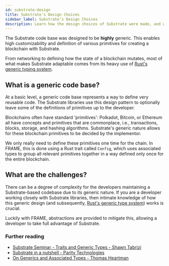 ```yaml
---
id: substrate-design
title: Substrate’s Design Choices
sidebar_label: Substrate’s Design Choices
description: Learn how the design choices of Substrate were made, and why they matter.
---
```


The Substrate code base was designed to be **highly** generic.  This enables high customizability and definition of various primitives for creating a blockchain with Substrate.

From networking to defining how the state of a blockchain mutates, most of what makes Substrate adaptable comes from its heavy use of [Rust's generic typing system](https://doc.rust-lang.org/book/ch10-01-syntax.html).

## What is a generic code base?

At a basic level, a generic code base represents a way to define very reusable code.  The Substrate libraries use this design pattern to optionally leave some of the definitions of primitives up to the developer.

Blockchains often have standard 'primitives':  Polkadot, Bitcoin, or Ethereum all have concepts and primitives that are commonplace, i.e., transactions, blocks, storage, and hashing algorithms.  Substrate's generic nature allows for these blockchain primitives to be decided by the implementor.

 We only really need to define these primitives one time for the chain.  In FRAME, this is done using a Rust trait called `Config`, which uses associated types to group all relevant primitives together in a way defined only once for the entire blockchain.

## What are the challenges?

There can be a degree of complexity for the developers maintaining a Substrate-based codebase due to its generic nature.  If you are a developer working closely with Substrate libraries, then intimate knowledge of how this generic design (and subsequently, [Rust's generic type system](https://doc.rust-lang.org/book/ch10-01-syntax.html)) works is crucial.

Luckily with FRAME, abstractions are provided to mitigate this, allowing a developer to take full advantage of Substrate.

### Further reading

- [Substrate Seminar - Traits and Generic Types - Shawn Tabrizi](https://www.youtube.com/watch?v=6cp10jVWNl4)
- [Substrate in a nutshell - Parity Technologies](https://www.parity.io/blog/substrate-in-a-nutshell/)
- [On Generics and Associated Types - Thomas Heartman](https://blog.thomasheartman.com/posts/on-generics-and-associated-types)